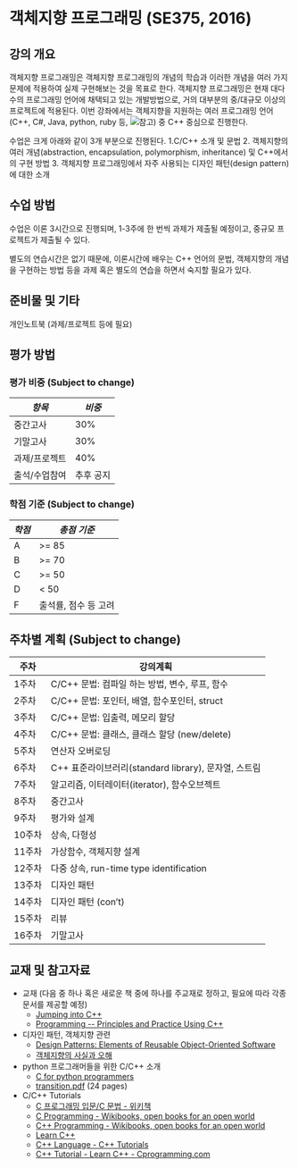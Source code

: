# 객체지향 프로그래밍 (SE375, 2016)

## 강의 개요

객체지향 프로그래밍은 객체지향 프로그래밍의 개념의 학습과 이러한 개념을 여러 가지 문제에 적용하여 실제 구현해보는 것을 목표로 한다. 객체지향 프로그래밍은 현재 대다수의 프로그래밍 언어에 채택되고 있는 개발방법으로, 거의 대부분의 중/대규모 이상의 프로젝트에 적용된다. 이번 강좌에서는 객체지향을 지원하는 여러 프로그래밍 언어(C++, C#, Java, python, ruby 등, ![](https://en.wikipedia.org/wiki/List_of_object-oriented_programming_languages)참고) 중 C++ 중심으로 진행한다.

수업은 크게 아래와 같이 3개 부분으로 진행된다.
1.C/C++ 소개 및 문법
2. 객체지향의 여러 개념(abstraction, encapsulation, polymorphism, inheritance) 및 C++에서의 구현 방법
3. 객체지향 프로그래밍에서 자주 사용되는 디자인 패턴(design pattern)에 대한 소개

## 수업 방법

수업은 이론 3시간으로 진행되며, 1-3주에 한 번씩 과제가 제출될 예정이고, 중규모 프로젝트가 제출될 수 있다.

별도의 연습시간은 없기 때문에, 이론시간에 배우는 C++ 언어의 문법, 객체지향의 개념을 구현하는 방법 등을 과제 혹은 별도의 연습을 하면서 숙지할 필요가 있다.

## 준비물 및 기타

개인노트북 (과제/프로젝트 등에 필요)

## 평가 방법

### 평가 비중 (Subject to change)

| *항목*   | *비중*   |
|----------|----------|
| 중간고사 |  30%     |
| 기말고사 |  30%     |
| 과제/프로젝트 | 40% |
| 출석/수업참여 | 추후 공지 |

### 학점 기준 (Subject to change)

| *학점* | *총점 기준* |
|--------|-------------|
| A      | >= 85 |
| B      | >= 70 |
| C      | >= 50 |
| D      | < 50  |
| F      | 출석률, 점수 등 고려 |

## 주차별 계획 (Subject to change)

| 주차   | 강의계획                                             |
|--------|------------------------------------------------------|
| 1주차  | C/C++ 문법: 컴파일 하는 방법, 변수, 루프, 함수       |
| 2주차  | C/C++ 문법: 포인터, 배열, 함수포인터, struct         |
| 3주차  | C/C++ 문법: 입출력, 메모리 할당                      |
| 4주차  | C/C++ 문법: 클래스, 클래스 할당 (new/delete)         |
| 5주차  | 연산자 오버로딩                                      |
| 6주차  | C++ 표준라이브러리(standard library), 문자열, 스트림 |
| 7주차  | 알고리즘, 이터레이터(iterator), 함수오브젝트         |
| 8주차  | 중간고사                                             |
| 9주차  | 평가와 설계                                          |
| 10주차 | 상속, 다형성                                         |
| 11주차 | 가상함수, 객체지향 설계                              |
| 12주차 | 다중 상속, run-time type identification              |
| 13주차 | 디자인 패턴                                          |
| 14주차 | 디자인 패턴 (con’t)                                  |
| 15주차 | 리뷰                                                 |
| 16주차 | 기말고사                                             |

## 교재 및 참고자료

* 교재 (다음 중 하나 혹은 새로운 책 중에 하나를 주교재로 정하고, 필요에 따라 각종 문서를 제공할 예정)
  - [Jumping into C++](https://www.amazon.com/Jumping-into-C-Alex-Allain/dp/0988927802)
  - [Programming -- Principles and Practice Using C++](http://www.stroustrup.com/programming.html)
* 디자인 패턴, 객체지향 관련
  - [Design Patterns: Elements of Reusable Object-Oriented Software](https://www.amazon.com/Design-Patterns-Elements-Reusable-Object-Oriented/dp/0201633612)
  - [객체지향의 사실과 오해](http://wikibook.co.kr/object-orientation/)
* python 프로그래머들을 위한 C/C++ 소개
  - [C for python programmers](http://www.toves.org/books/cpy/)
  - [transition.pdf](http://dehn.slu.edu/courses/spring08/180/transition.pdf) (24 pages)
* C/C++ Tutorials
  - [C 프로그래밍 입문/C 문법 - 위키책](https://ko.wikibooks.org/wiki/C_%ED%94%84%EB%A1%9C%EA%B7%B8%EB%9E%98%EB%B0%8D_%EC%9E%85%EB%AC%B8/C_%EB%AC%B8%EB%B2%95)
  - [C Programming - Wikibooks, open books for an open world](https://en.wikibooks.org/wiki/C_Programming)
  - [C++ Programming - Wikibooks, open books for an open world](https://en.wikibooks.org/wiki/C%2B%2B_Programming)
  - [Learn C++](http://www.learncpp.com/)
  - [C++ Language - C++ Tutorials](http://www.cplusplus.com/doc/tutorial/)
  - [C++ Tutorial - Learn C++ - Cprogramming.com](http://www.cprogramming.com/tutorial/c++-tutorial.html)
